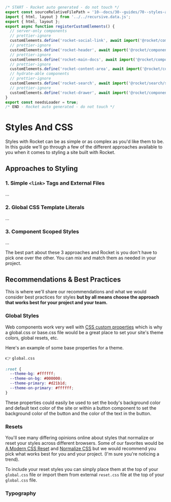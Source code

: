 ```js server
/* START - Rocket auto generated - do not touch */
export const sourceRelativeFilePath = '10--docs/30--guides/70--styles-and-css.rocket.md';
import { html, layout } from '../../recursive.data.js';
export { html, layout };
export async function registerCustomElements() {
  // server-only components
  // prettier-ignore
  customElements.define('rocket-social-link', await import('@rocket/components/social-link.js').then(m => m.RocketSocialLink));
  // prettier-ignore
  customElements.define('rocket-header', await import('@rocket/components/header.js').then(m => m.RocketHeader));
  // prettier-ignore
  customElements.define('rocket-main-docs', await import('@rocket/components/main-docs.js').then(m => m.RocketMainDocs));
  // prettier-ignore
  customElements.define('rocket-content-area', await import('@rocket/components/content-area.js').then(m => m.RocketContentArea));
  // hydrate-able components
  // prettier-ignore
  customElements.define('rocket-search', await import('@rocket/search/search.js').then(m => m.RocketSearch));
  // prettier-ignore
  customElements.define('rocket-drawer', await import('@rocket/components/drawer.js').then(m => m.RocketDrawer));
}
export const needsLoader = true;
/* END - Rocket auto generated - do not touch */
```

# Styles And CSS

Styles with Rocket can be as simple or as complex as you'd like them to be. In this guide we'll go through a few of the different approaches available to you when it comes to styling a site built with Rocket.

## Approaches to Styling

### 1. Simple `<link>` Tags and External Files

...

### 2. Global CSS Template Literals

...

### 3. Component Scoped Styles

...

The best part about these 3 approaches and Rocket is you don't have to pick one over the other. You can mix and match them as needed in your project.

## Recommendations & Best Practices

This is where we'll share our recommendations and what we would consider best practices for styles **but by all means choose the approach that works best for your project and your team.**

### Global Styles

Web components work very well with [CSS custom properties](https://developer.mozilla.org/en-US/docs/Web/CSS/--*) which is why a global.css or base.css file would be a great place to set your site's theme colors, global resets, etc.

Here's an example of some base properties for a theme.

👉 `global.css`

```css
:root {
  --theme-bg: #ffffff;
  --theme-on-bg: #000000;
  --theme-primary: #d21b1d;
  --theme-on-primary: #ffffff;
}
```

These properties could easily be used to set the body's background color and default text color of the site or within a button component to set the background color of the button and the color of the text in the button.

### Resets

You'll see many differing opinions online about styles that normalize or reset your styles across different browsers. Some of our favorites would be [A Modern CSS Reset](https://piccalil.li/blog/a-modern-css-reset/) and [Normalize CSS](https://necolas.github.io/normalize.css/) but we would recommend you pick what works best for you and your project. (I'm sure you're noticing a trend).

To include your reset styles you can simply place them at the top of your `global.css` file or import them from external `reset.css` file at the top of your `global.css` file.

### Typography
